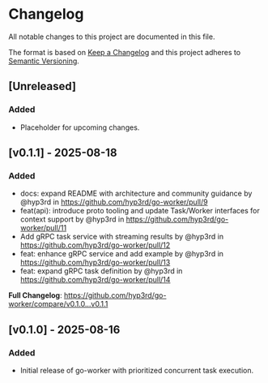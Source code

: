 # Changelog

All notable changes to this project are documented in this file.

The format is based on [Keep a Changelog](https://keepachangelog.com/en/1.0.0/) and this project adheres to [Semantic Versioning](https://semver.org/spec/v2.0.0.html).

## [Unreleased]

### Added

- Placeholder for upcoming changes.

## [v0.1.1] - 2025-08-18

### Added

- docs: expand README with architecture and community guidance by @hyp3rd in <https://github.com/hyp3rd/go-worker/pull/9>
- feat(api): introduce proto tooling and update Task/Worker interfaces for context support by @hyp3rd in <https://github.com/hyp3rd/go-worker/pull/11>
- Add gRPC task service with streaming results by @hyp3rd in <https://github.com/hyp3rd/go-worker/pull/12>
- feat: enhance gRPC service and add example by @hyp3rd in <https://github.com/hyp3rd/go-worker/pull/13>
- feat: expand gRPC task definition by @hyp3rd in <https://github.com/hyp3rd/go-worker/pull/14>

**Full Changelog**: <https://github.com/hyp3rd/go-worker/compare/v0.1.0...v0.1.1>

## [v0.1.0] - 2025-08-16

### Added

- Initial release of go-worker with prioritized concurrent task execution.
